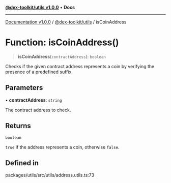 [**@dex-toolkit/utils v1.0.0**](../README.md) • **Docs**

***

[Documentation v1.0.0](../../../packages.md) / [@dex-toolkit/utils](../README.md) / isCoinAddress

# Function: isCoinAddress()

> **isCoinAddress**(`contractAddress`): `boolean`

Checks if the given contract address represents a coin by verifying the presence of a predefined suffix.

## Parameters

• **contractAddress**: `string`

The contract address to check.

## Returns

`boolean`

`true` if the address represents a coin, otherwise `false`.

## Defined in

packages/utils/src/utils/address.utils.ts:73
